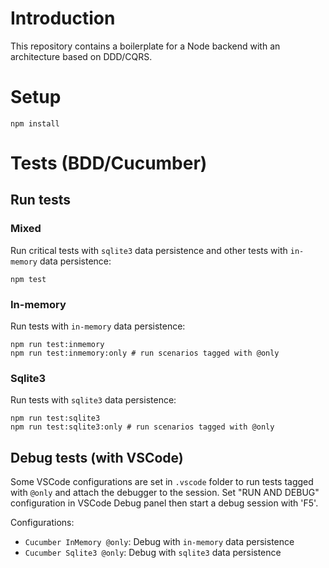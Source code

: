 # Introduction

This repository contains a boilerplate for a Node backend with an architecture based on DDD/CQRS.

# Setup

```
npm install
```

# Tests (BDD/Cucumber)

## Run tests

### Mixed

Run critical tests with `sqlite3` data persistence and other tests with `in-memory` data persistence:

```
npm test
```

### In-memory

Run tests with `in-memory` data persistence:

```
npm run test:inmemory
npm run test:inmemory:only # run scenarios tagged with @only
```

### Sqlite3

Run tests with `sqlite3` data persistence:

```
npm run test:sqlite3
npm run test:sqlite3:only # run scenarios tagged with @only
```

## Debug tests (with VSCode)

Some VSCode configurations are set in `.vscode` folder to run tests tagged with `@only` and attach the debugger to the session.
Set "RUN AND DEBUG" configuration in VSCode Debug panel then start a debug session with 'F5'.

Configurations:

- `Cucumber InMemory @only`: Debug with `in-memory` data persistence
- `Cucumber Sqlite3 @only`: Debug with `sqlite3` data persistence
